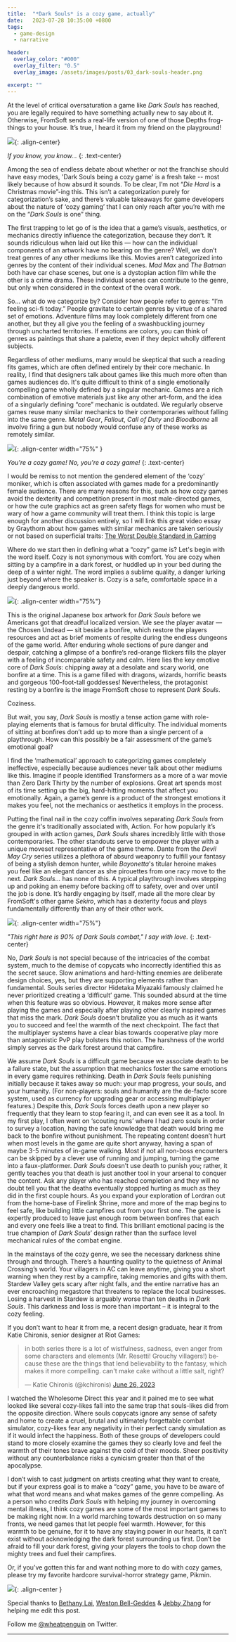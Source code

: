 ```yaml
---
title:  "*Dark Souls* is a cozy game, actually"
date:   2023-07-28 10:35:00 +0800
tags:
  - game-design
  - narrative

header:
  overlay_color: "#000"
  overlay_filter: "0.5"
  overlay_image: /assets/images/posts/03_dark-souls-header.png

excerpt: ""
---
```


At the level of critical oversaturation a game like *Dark Souls* has reached, you are legally required to have something actually new to say about it. Otherwise, FromSoft sends a real-life version of one of those Depths frog-things to your house. It’s true, I heard it from my friend on the playground! 

![](/assets/images/posts/03_depths-frog.png){: .align-center}

*If you know, you know...*
{: .text-center}

Among the sea of endless debate about whether or not the franchise should have easy modes, 'Dark Souls being a cozy game' is a fresh take -- most likely because of how absurd it sounds. To be clear, I’m not “*Die Hard* is a Christmas movie”-ing this. This isn’t a categorization purely for categorization’s sake, and there’s valuable takeaways for game developers about the nature of ‘cozy gaming’ that I can only reach after you’re with me on the “*Dark Souls* is one” thing.

The first trapping to let go of is the idea that a game’s visuals, aesthetics, or mechanics directly influence the categorization, because they don’t. It sounds ridiculous when laid out like this — how can the individual components of an artwork have no bearing on the genre? Well, we don’t treat genres of any other mediums like this. Movies aren’t categorized into genres by the content of their individual scenes. *Mad Max* and *The Batman* both have car chase scenes, but one is a dystopian action film while the other is a crime drama. These individual scenes can contribute to the genre, but only when considered in the context of the overall work.

So… what do we categorize by? Consider how people refer to genres: “I’m feeling sci-fi today.” People gravitate to certain genres by virtue of a shared set of emotions. Adventure films may look completely different from one another, but they all give you the feeling of a swashbuckling journey through uncharted territories. If emotions are colors, you can think of genres as paintings that share a palette, even if they depict wholly different subjects.

Regardless of other mediums, many would be skeptical that such a reading fits games, which are often defined entirely by their core mechanic. In reality, I find that designers talk about games like this much more often than games audiences do. It's quite difficult to think of a single emotionally compelling game wholly defined by a singular mechanic. Games are a rich combination of emotive materials just like any other art-form, and the idea of a singularly defining “core” mechanic is outdated. We regularly observe games reuse many similar mechanics to their contemporaries without falling into the same genre. *Metal Gear*, *Fallout*, *Call of Duty* and *Bloodborne* all involve firing a gun but nobody would confuse any of these works as remotely similar.

![](/assets/images/posts/03_you-are-a-cozy-game.png){: .align-center width="75%" }

*You're a cozy game! No, you're a cozy game!*
{: .text-center}

I would be remiss to not mention the gendered element of the ‘cozy’ moniker, which is often associated with games made for a predominantly female audience. There are many reasons for this, such as how cozy games avoid the dexterity and competition present in most male-directed games, or how the cute graphics act as green safety flags for women who must be wary of how a game community will treat them. I think this topic is large enough for another discussion entirely, so I will link this great video essay by Graythorn about how games with similar mechanics are taken seriously or not based on superficial traits: [The Worst Double Standard in Gaming](https://youtu.be/FfkinrTljh8)

Where do we start then in defining what a “cozy” game is? Let's begin with the word itself. Cozy is not synonymous with comfort. You are cozy when sitting by a campfire in a dark forest, or huddled up in your bed during the deep of a winter night. The word implies a sublime quality, a danger lurking just beyond where the speaker is. Cozy is a safe, comfortable space in a deeply dangerous world.

![](/assets/images/posts/03_jp-box-art.png){: .align-center width="75%"}

This is the original Japanese box artwork for *Dark Souls* before we Americans got that dreadful localized version. We see the player avatar — the Chosen Undead — sit beside a bonfire, which restore the players resources and act as brief moments of respite during the endless dungeons of the game world. After enduring whole sections of pure danger and despair, catching a glimpse of a bonfire’s red-orange flickers fills the player with a feeling of incomparable safety and calm. Here lies the key emotive core of *Dark Souls*: chipping away at a desolate and scary world, one bonfire at a time. This is a game filled with dragons, wizards, horrific beasts and gorgeous 100-foot-tall goddesses! Nevertheless, the protagonist resting by a bonfire is the image FromSoft chose to represent *Dark Souls*.

Coziness.

But wait, you say, *Dark Souls* is mostly a tense action game with role-playing elements that is famous for brutal difficulty. The individual moments of sitting at bonfires don’t add up to more than a single percent of a playthrough. How can this possibly be a fair assessment of the game’s emotional goal?

I find the ‘mathematical’ approach to categorizing games completely ineffective, especially because audiences never talk about other mediums like this. Imagine if people identified Transformers as a more of a war movie than Zero Dark Thirty by the number of explosions. Great art spends most of its time setting up the big, hard-hitting moments that affect you emotionally. Again, a game’s genre is a product of the strongest emotions it makes you feel, not the mechanics or aesthetics it employs in the process.

Putting the final nail in the cozy coffin involves separating *Dark Souls* from the genre it's traditionally associated with, Action. For how popularly it’s grouped in with action games, *Dark Souls* shares incredibly little with those contemporaries. The other standouts serve to empower the player with a unique moveset representative of the game theme. Dante from the *Devil May Cry* series utilizes a plethora of absurd weaponry to fulfill your fantasy of being a stylish demon hunter, while *Bayonetta*'s titular heroine makes you feel like an elegant dancer as she pirouettes from one racy move to the next. *Dark Souls*… has none of this. A typical playthrough involves stepping up and poking an enemy before backing off to safety, over and over until the job is done. It’s hardly engaging by itself, made all the more clear by FromSoft's other game *Sekiro*, which has a dexterity focus and plays fundamentally differently than any of their other work.

![](https://media.tenor.com/kVJsZ23iUmIAAAAd/dark-souls-matthewmatosis.gif){: .align-center width="75%"}

*"This right here is 90% of Dark Souls combat," I say with love.*
{: .text-center}

No, *Dark Souls* is not special because of the intricacies of the combat system, much to the demise of copycats who incorrectly identified this as the secret sauce. Slow animations and hard-hitting enemies are deliberate design choices, yes, but they are supporting elements rather than fundamental. Souls series director Hidetaka Miyazaki famously claimed he never prioritized creating a ‘difficult’ game. This sounded absurd at the time when this feature was so obvious. However, it makes more sense after playing the games and especially after playing other clearly inspired games that miss the mark. *Dark Souls* doesn’t brutalize you as much as it wants you to succeed and feel the warmth of the next checkpoint. The fact that the multiplayer systems have a clear bias towards cooperative play more than antagonistic PvP play bolsters this notion. The harshness of the world simply serves as the dark forest around that campfire. 

We assume *Dark Souls* is a difficult game because we associate death to be a failure state, but the assumption that mechanics foster the same emotions in every game requires rethinking. Death in *Dark Souls* feels punishing initially because it takes away so much: your map progress, your souls, and your humanity. (For non-players: souls and humanity are the de-facto score system, used as currency for upgrading gear or accessing multiplayer features.) Despite this, *Dark Souls* forces death upon a new player so frequently that they learn to stop fearing it, and can even see it as a tool. In my first play, I often went on ‘scouting runs’ where I had zero souls in order to survey a location, having the safe knowledge that death would bring me back to the bonfire without punishment. The repeating content doesn’t hurt when most levels in the game are quite short anyway, having a span of maybe 3-5 minutes of in-game walking. Most if not all non-boss encounters can be skipped by a clever use of running and jumping, turning the game into a faux-platformer. *Dark Souls* doesn’t use death to punish you; rather, it gently teaches you that death is just another tool in your arsenal to conquer the content. Ask any player who has reached completion and they will no doubt tell you that the deaths eventually stopped hurting as much as they did in the first couple hours. As you expand your exploration of Lordran out from the home-base of Firelink Shrine, more and more of the map begins to feel safe, like building little campfires out from your first one. The game is expertly produced to leave just enough room between bonfires that each and every one feels like a treat to find. This brilliant emotional pacing is the true champion of *Dark Souls*’ design rather than the surface level mechanical rules of the combat engine.

In the mainstays of the cozy genre, we see the necessary darkness shine through and through. There’s a haunting quality to the quietness of Animal Crossing’s world. Your villagers in AC can leave anytime, giving you a short warning when they rest by a campfire, taking memories and gifts with them. Stardew Valley gets scary after night falls, and the entire narrative has an ever encroaching megastore that threatens to replace the local businesses. Losing a harvest in Stardew is arguably worse than ten deaths in *Dark Souls*. This darkness and loss is more than important – it is integral to the cozy feeling.

If you don’t want to hear it from me, a recent design graduate, hear it from Katie Chironis, senior designer at Riot Games:

<blockquote class="twitter-tweet" data-theme="dark"><p lang="en" dir="ltr">in both series there is a lot of wistfulness, sadness, even anger from some characters and elements (Mr. Resetti! Grouchy villagers!) because these are the things that lend believability to the fantasy, which makes it more compelling. can&#39;t make cake without a little salt, right?</p>&mdash; Katie Chironis (@kchironis) <a href="https://twitter.com/kchironis/status/1673367613244850176?ref_src=twsrc%5Etfw">June 26, 2023</a></blockquote> <script async src="https://platform.twitter.com/widgets.js" charset="utf-8"></script>

I watched the Wholesome Direct this year and it pained me to see what looked like several cozy-likes fall into the same trap that souls-likes did from the opposite direction. Where souls copycats ignore any sense of safety and home to create a cruel, brutal and ultimately forgettable combat simulator, cozy-likes fear any negativity in their perfect candy simulation as if it would infect the happiness. Both of these groups of developers could stand to more closely examine the games they so clearly love and feel the warmth of their tones brave against the cold of their moods. Sheer positivity without any counterbalance risks a cynicism greater than that of the apocalypse.

I don’t wish to cast judgment on artists creating what they want to create, but if your express goal is to make a “cozy” game, you have to be aware of what that word means and what makes games of the genre compelling. As a person who credits *Dark Souls* with helping my journey in overcoming mental illness, I think cozy games are some of the most important games to be making right now. In a world marching towards destruction on so many fronts, we need games that let people feel warmth. However, for this warmth to be genuine, for it to have any staying power in our hearts, it can’t exist without acknowledging the dark forest surrounding us first. Don’t be afraid to fill your dark forest, giving your players the tools to chop down the mighty trees and fuel their campfires.

Or, if you’ve gotten this far and want nothing more to do with cozy games, please try my favorite hardcore survival-horror strategy game, Pikmin.

![](/assets/images/posts/03_pikmin.gif){: .align-center }

Special thanks to  [Bethany Lai](https://www.linkedin.com/in/bethanylai/), [Weston Bell-Geddes](https://www.westonb.dev/) & [Jebby Zhang](https://www.jebbyzhang.com/) for helping me edit this post.

Follow me [@wheatpenguin](https://twitter.com/wheatpenguin) on Twitter.

---